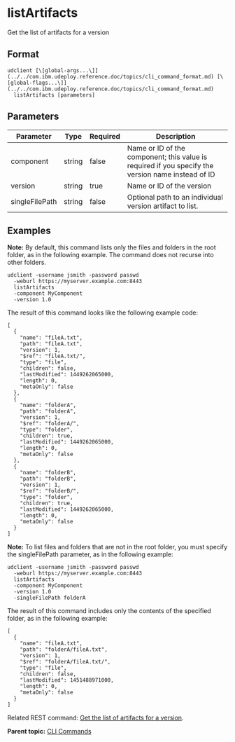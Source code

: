 # listArtifacts

Get the list of artifacts for a version

## Format

```
udclient [\[global-args...\]](../../com.ibm.udeploy.reference.doc/topics/cli_command_format.md) [\[global-flags...\]](../../com.ibm.udeploy.reference.doc/topics/cli_command_format.md)
  listArtifacts [parameters]
```

## Parameters

|Parameter|Type|Required|Description|
|---------|----|--------|-----------|
|component|string|false|Name or ID of the component; this value is required if you specify the version name instead of ID|
|version|string|true|Name or ID of the version|
|singleFilePath|string|false|Optional path to an individual version artifact to list.|

## Examples

**Note:** By default, this command lists only the files and folders in the root folder, as in the following example. The command does not recurse into other folders.

```
udclient -username jsmith -password passwd 
  -weburl https://myserver.example.com:8443
  listArtifacts
  -component MyComponent
  -version 1.0
```

The result of this command looks like the following example code:

```
[
  {
    "name": "fileA.txt",
    "path": "fileA.txt",
    "version": 1,
    "$ref": "fileA.txt/",
    "type": "file",
    "children": false,
    "lastModified": 1449262065000,
    "length": 0,
    "metaOnly": false
  },
  {
    "name": "folderA",
    "path": "folderA",
    "version": 1,
    "$ref": "folderA/",
    "type": "folder",
    "children": true,
    "lastModified": 1449262065000,
    "length": 0,
    "metaOnly": false
  },
  {
    "name": "folderB",
    "path": "folderB",
    "version": 1,
    "$ref": "folderB/",
    "type": "folder",
    "children": true,
    "lastModified": 1449262065000,
    "length": 0,
    "metaOnly": false
  }
]
```

**Note:** To list files and folders that are not in the root folder, you must specify the singleFilePath parameter, as in the following example:

```
udclient -username jsmith -password passwd 
  -weburl https://myserver.example.com:8443
  listArtifacts
  -component MyComponent
  -version 1.0
  -singleFilePath folderA
```

The result of this command includes only the contents of the specified folder, as in the following example:

```
[
  {
    "name": "fileA.txt",
    "path": "folderA/fileA.txt",
    "version": 1,
    "$ref": "folderA/fileA.txt/",
    "type": "file",
    "children": false,
    "lastModified": 1451488971000,
    "length": 0,
    "metaOnly": false
  }
]
```

Related REST command: [Get the list of artifacts for a version](rest_cli_version_listversionartifacts_get.md).

**Parent topic:** [CLI Commands](../../com.ibm.udeploy.reference.doc/topics/cli_commands.md)

